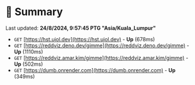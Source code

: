 # 📖 Summary
Last updated: **24/8/2024, 9:57:45 PTG "Asia/Kuala_Lumpur"**

- `GET` [https://hst.ujol.dev](https://hst.ujol.dev) - **Up** (678ms)
- `GET` [https://reddviz.deno.dev/gimme](https://reddviz.deno.dev/gimme) - **Up** (1110ms)
- `GET` [https://reddviz.amar.kim/gimme](https://reddviz.amar.kim/gimme) - **Up** (502ms)
- `GET` [https://dumb.onrender.com](https://dumb.onrender.com) - **Up** (349ms)
